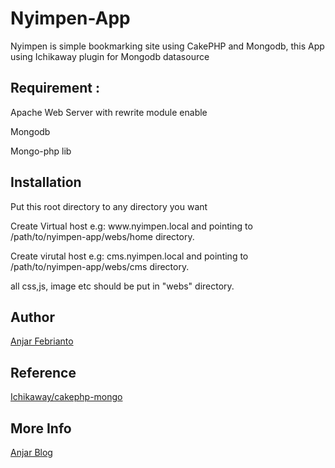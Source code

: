 Nyimpen-App
===========

Nyimpen is simple bookmarking site using CakePHP and Mongodb, this App using Ichikaway plugin for Mongodb datasource

<h2>Requirement :</h2>
<p>Apache Web Server with rewrite module enable</p>
<p>Mongodb</p>
<p>Mongo-php lib</p>
<h2>Installation</h2>
<p>Put this root directory to any directory you want</p>
<p>Create Virtual host e.g: www.nyimpen.local and pointing to /path/to/nyimpen-app/webs/home directory.</p>
<p>Create virutal host e.g: cms.nyimpen.local and pointing to /path/to/nyimpen-app/webs/cms directory.</p>
<p>all css,js, image etc should be put in "webs" directory.</p>
<h2>Author</h2>
<p><a href="https://github.com/lasut" target="_blank">Anjar Febrianto</a></p>
<h2>Reference</h2>
<p><a href="https://github.com/ichikaway/cakephp-mongodb" target="_blank">Ichikaway/cakephp-mongo</a></p>
<h2>More Info</h2>
<p><a href="http://bela.jar.web.id"</a>Anjar Blog</p>
